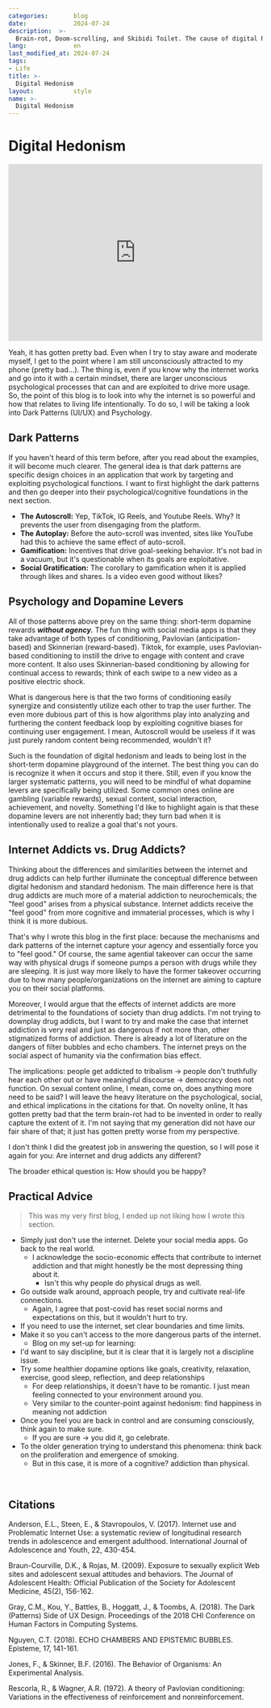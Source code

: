 ```yaml
---
categories:       blog
date:             2024-07-24
description:  >-
  Brain-rot, Doom-scrolling, and Skibidi Toilet. The cause of digital hedonism and things to do against it.
lang:             en
last_modified_at: 2024-07-24
tags:
- Life
title: >-
  Digital Hedonism
layout:           style
name: >-
  Digital Hedonism
---
```


# Digital Hedonism


  <iframe class="py-3" width="100%" height="350" src="https://www.youtube.com/embed/L8csN-ci3Yk?si=ADXqqsxQjTOxFQ9R&amp;start=41" title="YouTube video player" frameborder="0" allow="accelerometer; autoplay; clipboard-write; encrypted-media; gyroscope; picture-in-picture; web-share" referrerpolicy="strict-origin-when-cross-origin" allowfullscreen></iframe>


Yeah, it has gotten pretty bad. Even when I try to stay aware and moderate myself, I get to the point where I am still unconsciously attracted to my phone (pretty bad...).  The thing is, even if you know why the internet works and go into it with a certain mindset, there are larger unconscious psychological processes that can and are exploited to drive more usage. So, the point of this blog is to look into why the internet is so powerful and how that relates to living life intentionally. To do so, I will be taking a look into Dark Patterns (UI/UX) and Psychology.

## Dark Patterns

If you haven't heard of this term before, after you read about the examples, it will become much clearer. The general idea is that dark patterns are specific design choices in an application that work by targeting and exploiting psychological functions. I want to first highlight the dark patterns and then go deeper into their psychological/cognitive foundations in the next section.

- **The Autoscroll:** Yep, TikTok, IG Reels, and Youtube Reels. Why? It prevents the user from disengaging from the platform.
- **The Autoplay:** Before the auto-scroll was invented, sites like YouTube had this to achieve the same effect of auto-scroll.
- **Gamification:** Incentives that drive goal-seeking behavior. It's not bad in a vacuum, but it's questionable when its goals are exploitative.
- **Social Gratification:** The corollary to gamification when it is applied through likes and shares. Is a video even good without likes?

## Psychology and Dopamine Levers

All of those patterns above prey on the same thing: short-term dopamine rewards ***without agency.*** The fun thing with social media apps is that they take advantage of both types of conditioning, Pavlovian (anticipation-based) and Skinnerian (reward-based). Tiktok, for example, uses Pavlovian-based conditioning to instill the drive to engage with content and crave more content. It also uses Skinnerian-based conditioning by allowing for continual access to rewards; think of each swipe to a new video as a positive electric shock. 

What is dangerous here is that the two forms of conditioning easily synergize and consistently utilize each other to trap the user further. The even more dubious part of this is how algorithms play into analyzing and furthering the content feedback loop by exploiting cognitive biases for continuing user engagement. I mean, Autoscroll would be useless if it was just purely random content being recommended, wouldn't it? 

Such is the foundation of digital hedonism and leads to being lost in the short-term dopamine playground of the internet. The best thing you can do is recognize it when it occurs and stop it there. Still, even if you know the larger systematic patterns, you will need to be mindful of what dopamine levers are specifically being utilized. Some common ones online are gambling (variable rewards), sexual content, social interaction, achievement, and novelty. Something I'd like to highlight again is that these dopamine levers are not inherently bad; they turn bad when it is intentionally used to realize a goal that's not yours.

## Internet Addicts vs. Drug Addicts?

Thinking about the differences and similarities between the internet and drug addicts can help further illuminate the conceptual difference between digital hedonism and standard hedonism. The main difference here is that drug addicts are much more of a material addiction to neurochemicals; the "feel good" arises from a physical substance. Internet addicts receive the "feel good" from more cognitive and immaterial processes, which is why I think it is more dubious. 

That's why I wrote this blog in the first place: because the mechanisms and dark patterns of the internet capture your agency and essentially force you to "feel good." Of course, the same agential takeover can occur the same way with physical drugs if someone pumps a person with drugs while they are sleeping. It is just way more likely to have the former takeover occurring due to how many people/organizations on the internet are aiming to capture you on their social platforms.

Moreover, I would argue that the effects of internet addicts are more detrimental to the foundations of society than drug addicts. I'm not trying to downplay drug addicts, but I want to try and make the case that internet addiction is very real and just as dangerous if not more than, other stigmatized forms of addiction. There is already a lot of literature on the dangers of filter bubbles and echo chambers. The internet preys on the social aspect of humanity via the confirmation bias effect. 

The implications: people get addicted to tribalism -> people don't truthfully hear each other out or have meaningful discourse -> democracy does not function. On sexual content online, I mean, come on, does anything more need to be said? I will leave the heavy literature on the psychological, social, and ethical implications in the citations for that. On novelty online, It has gotten pretty bad that the term brain-rot had to be invented in order to really capture the extent of it. I'm not saying that my generation did not have our fair share of that; it just has gotten pretty worse from my perspective. 

I don't think I did the greatest job in answering the question, so I will pose it again for you: Are internet and drug addicts any different?

The broader ethical question is: How should you be happy?

## Practical Advice

> This was my very first blog, I ended up not liking how I wrote this section.

- Simply just don't use the internet. Delete your social media apps. Go back to the real world.
    - I acknowledge the socio-economic effects that contribute to internet addiction and that might honestly be the most depressing thing about it.
        - Isn't this why people do physical drugs as well.
- Go outside walk around, approach people, try and cultivate real-life connections.
    - Again, I agree that post-covid has reset social norms and expectations on this, but it wouldn't hurt to try.
- If you need to use the internet, set clear boundaries and time limits.
- Make it so you can't access to the more dangerous parts of the internet.
    - Blog on my set-up for learning: 
- I'd want to say discipline, but it is clear that it is largely not a discipline issue.
- Try some healthier dopamine options like goals, creativity, relaxation, exercise, good sleep, reflection, and deep relationships
    - For deep relationships, it doesn't have to be romantic. I just mean feeling connected to your environment around you.
    - Very similar to the counter-point against hedonism: find happiness in meaning not addiction
- Once you feel you are back in control and are consuming consciously, think again to make sure.
    - If you are sure -> you did it, go celebrate.
- To the older generation trying to understand this phenomena: think back on the proliferation and emergence of smoking.
    - But in this case, it is more of a cognitive? addiction than physical.

<br/>

## Citations

Anderson, E.L., Steen, E., & Stavropoulos, V. (2017). Internet use and Problematic Internet Use: a systematic review of longitudinal research trends in adolescence and emergent adulthood. International Journal of Adolescence and Youth, 22, 430-454.

Braun-Courville, D.K., & Rojas, M. (2009). Exposure to sexually explicit Web sites and adolescent sexual attitudes and behaviors. The Journal of Adolescent Health: Official Publication of the Society for Adolescent Medicine, 45(2), 156-162.

Gray, C.M., Kou, Y., Battles, B., Hoggatt, J., & Toombs, A. (2018). The Dark (Patterns) Side of UX Design. Proceedings of the 2018 CHI Conference on Human Factors in Computing Systems.

Nguyen, C.T. (2018). ECHO CHAMBERS AND EPISTEMIC BUBBLES. Episteme, 17, 141-161.

Jones, F., & Skinner, B.F. (2016). The Behavior of Organisms: An Experimental Analysis.

Rescorla, R., & Wagner, A.R. (1972). A theory of Pavlovian conditioning: Variations in the effectiveness of reinforcement and nonreinforcement.
